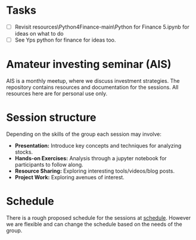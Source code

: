 # Tasks

- [ ] Revisit resources\Python4Finance-main\Python for Finance 5.ipynb for ideas on what to do
- [ ] See Yps python for finance for ideas too.

# Amateur investing seminar (AIS)

AIS is a monthly meetup, where we discuss investment strategies.
The repository contains resources and documentation for the sessions.
All resources here are for personal use only.

# Session structure

Depending on the skills of the group each session may involve:

- **Presentation:** Introduce key concepts and techniques for analyzing stocks.
- **Hands-on Exercises:** Analysis through a jupyter notebook for participants to follow along.
- **Resource Sharing:** Exploring interesting tools/videos/blog posts.
- **Project Work:** Exploring avenues of interest.

# Schedule

There is a rough proposed schedule for the sessions at [schedule](docs\schedule.md).
However we are flexible and can change the schedule based on the needs of the group.


